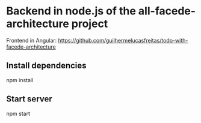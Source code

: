 # Backend in node.js of the all-facede-architecture project

Frontend in Angular:
https://github.com/guilhermelucasfreitas/todo-with-facede-architecture

## Install dependencies
npm install

## Start server
npm start
